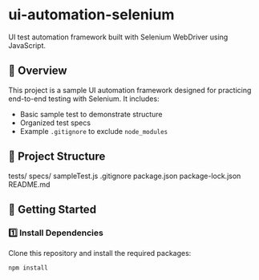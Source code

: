 # ui-automation-selenium

UI test automation framework built with Selenium WebDriver using JavaScript.

## 📌 Overview

This project is a sample UI automation framework designed for practicing end-to-end testing with Selenium. It includes:

- Basic sample test to demonstrate structure
- Organized test specs
- Example `.gitignore` to exclude `node_modules`

## 📁 Project Structure
tests/
specs/
sampleTest.js
.gitignore
package.json
package-lock.json
README.md

## 🚀 Getting Started

### 1️⃣ Install Dependencies

Clone this repository and install the required packages:

```bash
npm install
